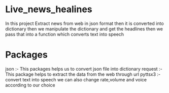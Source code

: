 # Live_news_healines
In this project Extract news from web in json format then it is converted into dictionary then  we manipulate the dictionary and get the headlines then we pass that into a function which converts text into speech

# Packages
json :- This packages helps us to convert json file into dictionary
request :- This package helps  to extract the data from the web through url
pyttsx3 :- convert text into speech we can also change rate,volume and voice according to our choice
